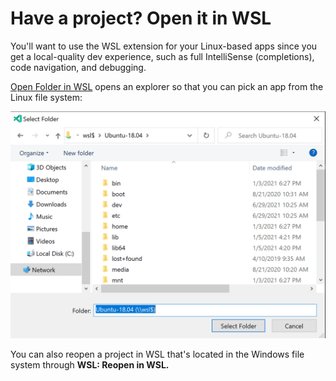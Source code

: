 # Have a project? Open it in WSL

You'll want to use the WSL extension for your Linux-based apps since you get a local-quality dev experience, such as full IntelliSense (completions), code navigation, and debugging.

[Open Folder in WSL](command:remote-wsl.openFolder) opens an explorer so that you can pick an app from the Linux file system:

![WSL File Explorer](wsl-explorer.png)

You can also reopen a project in WSL that's located in the Windows file system  through **WSL: Reopen in WSL.**